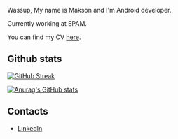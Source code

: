 Wassup, My name is Makson and I'm Android developer.

Currently working at EPAM.

You can find my CV [here](https://github.com/Makentoshe/Makentoshe/blob/main/cv-short-source.pdf).

## Github stats

[![GitHub Streak](https://streak-stats.demolab.com/?user=Makentoshe&theme=tokyonight)](https://git.io/streak-stats)

[![Anurag's GitHub stats](https://github-readme-stats.vercel.app/api?username=Makentoshe&show_icons=true&theme=tokyonight)](https://github.com/anuraghazra/github-readme-stats)

## Contacts

- [LinkedIn](https://www.linkedin.com/in/makentoshe/)
